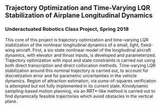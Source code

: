 ## Trajectory Optimization and Time-Varying LQR Stabilization of Airplane Longitudinal Dynamics
### Underactuated Robotics Class Project, Spring 2018

This core of this project is trajectory optimization and time-varying LQR stabilization of the nonlinear longitudinal dynamics of a small, light, fixed-wing aircraft. First, a six-state nonlinear model of the longitudinal aircraft dynamics, with elevator and thrust inputs, is developed and parameterized. Trajectory optimization with input and state constraints is carried out using both direct transcription and direct collocation methods. Time-varying LQR stabilization around this nominal trajectory is carried out, to account for discretization error and for parametric uncertainties in the vehicle dynamics. Region of attraction estimation, via sums-of-squares verification is attempted but not fully implemented in its current state. Kinodynamic sampling-based motion planning, via an RRT*-like method is carried out to find dynamically feasible trajectories which avoid obstacles in the vertical plane.
